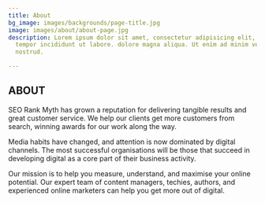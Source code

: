 ```yaml
---
title: About
bg_image: images/backgrounds/page-title.jpg
image: images/about/about-page.jpg
description: Lorem ipsum dolor sit amet, consectetur adipisicing elit, sed do eiusmod
  tempor incididunt ut labore. dolore magna aliqua. Ut enim ad minim veniam, quis
  nostrud.

---
```

## ABOUT

SEO Rank Myth has grown a reputation for delivering tangible results and great customer service. We help our clients get more customers from search, winning awards for our work along the way.

Media habits have changed, and attention is now dominated by digital channels. The most successful organisations will be those that succeed in developing digital as a core part of their business activity.

Our mission is to help you measure, understand, and maximise your online potential. Our expert team of content managers, techies, authors, and experienced online marketers can help you get more out of digital.